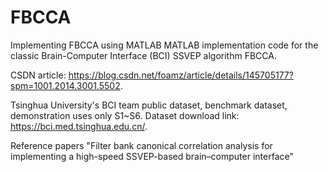 # FBCCA
Implementing FBCCA using MATLAB
MATLAB implementation code for the classic Brain-Computer Interface (BCI) SSVEP algorithm FBCCA.

CSDN article: https://blog.csdn.net/foamz/article/details/145705177?spm=1001.2014.3001.5502. 

Tsinghua University's BCI team public dataset, benchmark dataset, demonstration uses only S1~S6. Dataset download link: https://bci.med.tsinghua.edu.cn/.

Reference papers  "Filter bank canonical correlation analysis for implementing a high-speed SSVEP-based brain–computer interface"
